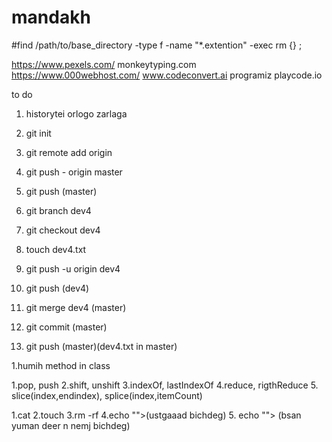 # mandakh

#find /path/to/base_directory -type f -name "\*.extention" -exec rm {} \;

https://www.pexels.com/
monkeytyping.com
https://www.000webhost.com/
www.codeconvert.ai
programiz
playcode.io

to do

1. historytei orlogo zarlaga

1. git init
1. git remote add origin <url>
1. git push - origin master
1. git push (master)
1. git branch dev4
1. git checkout dev4
1. touch dev4.txt
1. git push -u origin dev4
1. git push (dev4)
1. git merge dev4 (master)
1. git commit (master)
1. git push (master)(dev4.txt in master)

1.humih method in class

1.pop, push
2.shift, unshift
3.indexOf, lastIndexOf
4.reduce, rigthReduce 5. slice(index,endindex), splice(index,itemCount)

1.cat
2.touch
3.rm -rf
4.echo "<text>"><name>(ustgaaad bichdeg) 5. echo "<text>"> <file name>(bsan yuman deer n nemj bichdeg)
